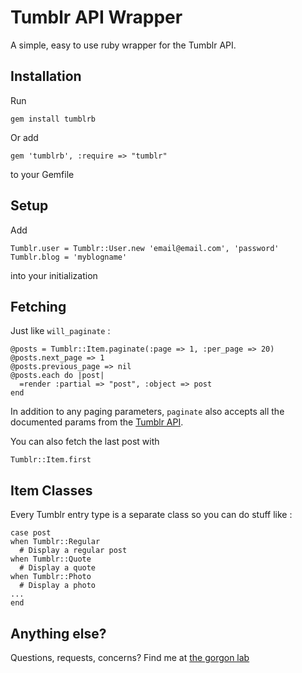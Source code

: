 Tumblr API Wrapper
====================

A simple, easy to use ruby wrapper for the Tumblr API. 

Installation
------------

Run 

    gem install tumblrb

Or add

    gem 'tumblrb', :require => "tumblr"
    
to your Gemfile

Setup
------------

Add

    Tumblr.user = Tumblr::User.new 'email@email.com', 'password'
    Tumblr.blog = 'myblogname'

into your initialization

Fetching 
------------

Just like `will_paginate` :

    @posts = Tumblr::Item.paginate(:page => 1, :per_page => 20)
    @posts.next_page => 1
    @posts.previous_page => nil
    @posts.each do |post|
      =render :partial => "post", :object => post
    end

In addition to any paging parameters, `paginate` also accepts all the documented params from the [Tumblr API](http://www.tumblr.com/docs/en/api).

You can also fetch the last post with

    Tumblr::Item.first
  
Item Classes
------------

Every Tumblr entry type is a separate class so you can do stuff like :

    case post
    when Tumblr::Regular
      # Display a regular post
    when Tumblr::Quote
      # Display a quote
    when Tumblr::Photo
      # Display a photo
    ...
    end

Anything else?
------------

Questions, requests, concerns? Find me at [the gorgon lab](http://www.thegorgonlab.com)